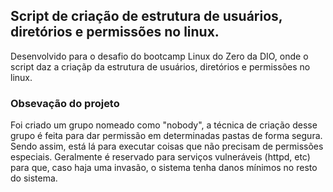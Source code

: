 <h2>Script de criação de estrutura de usuários, diretórios e permissões no linux.</h2>

<p>Desenvolvido para o desafio do bootcamp Linux do Zero da DIO, onde o script daz a criaçãp da estrutura de usuários, diretórios e permissões no linux.</p>

<h3>Obsevação do projeto</h3>
<p>Foi criado um grupo nomeado como "nobody", a técnica de criação desse grupo é feita para dar permissão em determinadas pastas de forma segura. Sendo assim, está lá para executar coisas que não precisam de permissões especiais. Geralmente é reservado para serviços vulneráveis (httpd, etc) para que, caso haja uma invasão, o sistema tenha danos mínimos no resto do sistema.</p>
